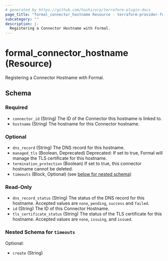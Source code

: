 ```yaml
---
# generated by https://github.com/hashicorp/terraform-plugin-docs
page_title: "formal_connector_hostname Resource - terraform-provider-formal"
subcategory: ""
description: |-
  Registering a Connector Hostname with Formal.
---
```


# formal_connector_hostname (Resource)

Registering a Connector Hostname with Formal.



<!-- schema generated by tfplugindocs -->
## Schema

### Required

- `connector_id` (String) The ID of the Connector this hostname is linked to.
- `hostname` (String) The hostname for this Connector hostname.

### Optional

- `dns_record` (String) The DNS record for this hostname.
- `managed_tls` (Boolean, Deprecated) Deprecated: If set to true, Formal will manage the TLS certificate for this hostname.
- `termination_protection` (Boolean) If set to true, this connector hostname cannot be deleted.
- `timeouts` (Block, Optional) (see [below for nested schema](#nestedblock--timeouts))

### Read-Only

- `dns_record_status` (String) The status of the DNS record for this hostname. Accepted values are `none`, `pending`, `success` and `failed`.
- `id` (String) The ID of this Connector Hostname.
- `tls_certificate_status` (String) The status of the TLS certificate for this hostname. Accepted values are `none`, `issuing`, and `issued`.

<a id="nestedblock--timeouts"></a>
### Nested Schema for `timeouts`

Optional:

- `create` (String)
